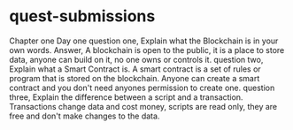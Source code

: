 # quest-submissions

Chapter one  Day one
 question one,  Explain what the Blockchain is in your own words.
 Answer,   A blockchain is open to the public, it is a place to store data, anyone can build on it, no one owns or controls it.
 question two,  Explain what a Smart Contract is. 
 A smart contract is a set of rules or program that is stored on the blockchain.   Anyone can create a smart contract and you don't need anyones permission to create one.
 question three,  Explain the difference between a script and a transaction.
 Transactions change data and cost money, scripts are read only, they are free and don't make changes to the data.

